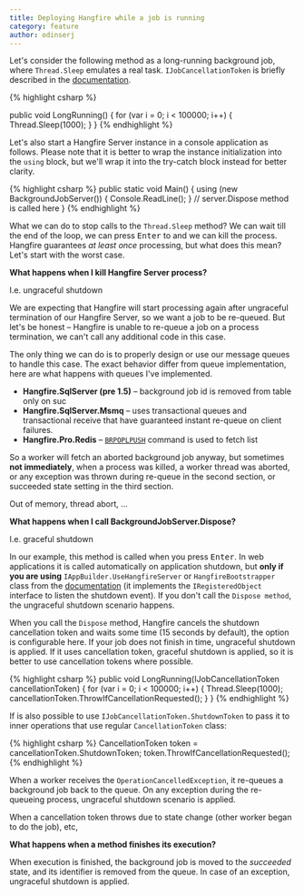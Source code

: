 ```yaml
---
title: Deploying Hangfire while a job is running
category: feature
author: odinserj
---
```


Let's consider the following method as a long-running background job, where `Thread.Sleep` emulates a real task. `IJobCancellationToken` is briefly described in the [documentation](http://docs.hangfire.io/en/latest/background-methods/using-cancellation-tokens.html).

{% highlight csharp %}

public void LongRunning()
{
    for (var i = 0; i < 100000; i++) 
    { 
        Thread.Sleep(1000);
    }
}
{% endhighlight %}

Let's also start a Hangfire Server instance in a console application as follows. Please note that it is better to wrap the instance initialization into the `using` block, but we'll wrap it into the try-catch block instead for better clarity.

{% highlight csharp %}
public static void Main()
{
    using (new BackgroundJobServer())
    {
        Console.ReadLine();
    } // server.Dispose method is called here
}
{% endhighlight %}

What we can do to stop calls to the `Thread.Sleep` method? We can wait till the end of the loop, we can press <kbd>Enter</kbd> to and we can kill the process. Hangfire guarantees *at least once* processing, but what does this mean? Let's start with the worst case. 

**What happens when I kill Hangfire Server process?**

I.e. ungraceful shutdown

We are expecting that Hangfire will start processing again after ungraceful termination of our Hangfire Server, so we want a job to be re-queued. But let's be honest – Hangfire is unable to re-queue a job on a process termination, we can't call any additional code in this case.

The only thing we can do is to properly design or use our message queues to handle this case. The exact behavior differ from queue implementation, here are what happens with queues I've implemented.

* **Hangfire.SqlServer (pre 1.5)** – background job id is removed from table only on suc
* **Hangfire.SqlServer.Msmq** – uses transactional queues and transactional receive that have guaranteed instant re-queue on client failures.
* **Hangfire.Pro.Redis** – [`BRPOPLPUSH`](http://redis.io/commands/brpoplpush) command is used to fetch list

So a worker will fetch an aborted background job anyway, but sometimes **not immediately**, when a process was killed, a worker thread was aborted, or any exception was thrown during re-queue in the second section, or succeeded state setting in the third section.

Out of memory, thread abort, ...

**What happens when I call BackgroundJobServer.Dispose?**

I.e. graceful shutdown

In our example, this method is called when you press <kbd>Enter</kbd>. In web applications it is called automatically on application shutdown, but **only if you are using** `IAppBuilder.UseHangfireServer` or `HangfireBootstrapper` class from the [documentation](http://docs.hangfire.io/en/latest/deployment-to-production/making-aspnet-app-always-running.html) (it implements the `IRegisteredObject` interface to listen the shutdown event). If you don't call the `Dispose method`, the ungraceful shutdown scenario happens.

When you call the `Dispose` method, Hangfire cancels the shutdown cancellation token and waits some time (15 seconds by default), the option is configurable here. If your job does not finish in time, ungraceful shutdown is applied. If it uses cancellation token, graceful shutdown is applied, so it is better to use cancellation tokens where possible.

{% highlight csharp %}
public void LongRunning(IJobCancellationToken cancellationToken)
{
    for (var i = 0; i < 100000; i++) 
    { 
        Thread.Sleep(1000);
        cancellationToken.ThrowIfCancellationRequested();
    }
}
{% endhighlight %}

If is also possible to use `IJobCancellationToken.ShutdownToken` to pass it to inner operations that use regular `CancellationToken` class:

{% highlight csharp %}
CancellationToken token = cancellationToken.ShutdownToken;
token.ThrowIfCancellationRequested();
{% endhighlight %}

When a worker receives the `OperationCancelledException`, it re-queues a background job back to the queue. On any exception during the re-queueing process, ungraceful shutdown scenario is applied.

When a cancellation token throws due to state change (other worker began to do the job), etc, 

**What happens when a method finishes its execution?**

When execution is finished, the background job is moved to the *succeeded* state, and its identifier is removed from the queue. In case of an exception, ungraceful shutdown is applied.

